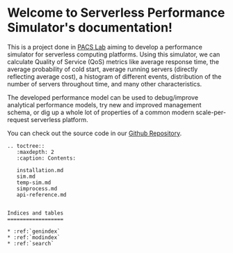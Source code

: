 Welcome to Serverless Performance Simulator's documentation!
============================================================

This is a project done in [PACS Lab](https://pacs.eecs.yorku.ca/) aiming to develop a performance simulator for serverless computing platforms. Using this simulator, we can calculate Quality of Service (QoS) metrics like average response time, the average probability of cold start, average running servers (directly reflecting average cost), a histogram of different events, distribution of the number of servers throughout time, and many other characteristics.

The developed performance model can be used to debug/improve analytical performance models, try new and improved management schema, or dig up a whole lot of properties of a common modern scale-per-request serverless platform.

You can check out the source code in our [Github Repository](https://github.com/pacslab/simfaas).

```eval_rst
.. toctree::
   :maxdepth: 2
   :caption: Contents:

   installation.md
   sim.md
   temp-sim.md
   simprocess.md
   api-reference.md


Indices and tables
==================

* :ref:`genindex`
* :ref:`modindex`
* :ref:`search`
```

